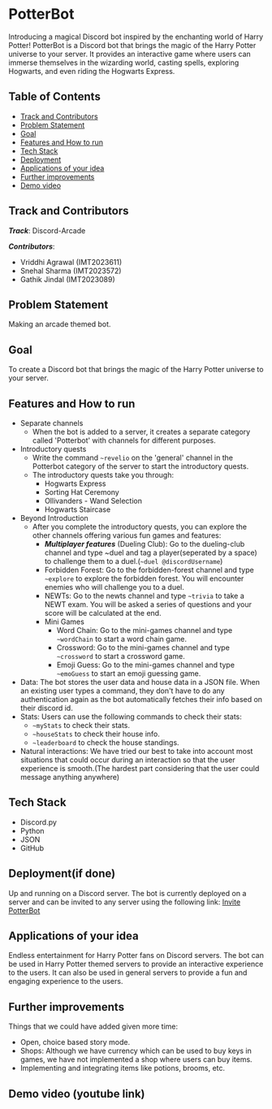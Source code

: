 # PotterBot

Introducing a magical Discord bot inspired by the enchanting world of Harry Potter! PotterBot is a Discord bot that brings the magic of the Harry Potter universe to your server. It provides an interactive game where users can immerse themselves in the wizarding world, casting spells, exploring Hogwarts, and even riding the Hogwarts Express.

## Table of Contents

- [Track and Contributors](#Track-and-Contributors)
- [Problem Statement](#Problem-Statement)
- [Goal](#Goal)
- [Features and How to run](#Features-and-How-to-run)
- [Tech Stack](#Tech-Stack)
- [Deployment](#Deployment)
- [Applications of your idea](#Applications-of-your-idea)
- [Further improvements](#Further-improvements)
- [Demo video](#Demo-video)


## Track and Contributors
***Track***: Discord-Arcade

***Contributors***:

- Vriddhi Agrawal (IMT2023611)
- Snehal Sharma (IMT2023572)
- Gathik Jindal (IMT2023089)

## Problem Statement
Making an arcade themed bot.
## Goal
To create a Discord bot that brings the magic of the Harry Potter universe to your server.
## Features and How to run

- Separate channels
  - When the bot is added to a server, it creates a separate category called 'Potterbot' with channels for different purposes.
- Introductory quests
  - Write the command `~revelio` on the 'general' channel in the Potterbot category of the server to start the introductory quests.
  - The introductory quests take you through:
    - Hogwarts Express
    - Sorting Hat Ceremony
    - Ollivanders - Wand Selection
    - Hogwarts Staircase
- Beyond Introduction
   - After you complete the introductory quests, you can explore the other channels offering various fun games and features:
      - ***Multiplayer features*** (Dueling Club): Go to the dueling-club channel and type ~duel and tag a player(seperated by a space) to challenge them to a duel.(`~duel @discordUsername`)
      - Forbidden Forest: Go to the forbidden-forest channel and type `~explore` to explore the forbidden forest. You will encounter enemies who will challenge you to a duel.
      - NEWTs: Go to the newts channel and type `~trivia` to take a NEWT exam. You will be asked a series of questions and your score will be calculated at the end.
      - Mini Games
          - Word Chain: Go to the mini-games channel and type `~wordChain` to start a word chain game.
          - Crossword: Go to the mini-games channel and type `~crossword` to start a crossword game.
          - Emoji Guess: Go to the mini-games channel and type `~emoGuess` to start an emoji guessing game.
- Data: The bot stores the user data and house data in a JSON file. When an existing user types a command, they don't have to do any authentication again as the bot automatically fetches their info based on their discord id.
- Stats: Users can use the following commands to check their stats:
  - `~myStats` to check their stats.
  - `~houseStats` to check their house info.
  - `~leaderboard` to check the house standings.
- Natural interactions: We have tried our best to take into account most situations that could occur during an interaction so that the user experience is smooth.(The hardest part considering that the user could message anything anywhere)

## Tech Stack

- Discord.py
- Python
- JSON
- GitHub

## Deployment(if done)

Up and running on a Discord server. The bot is currently deployed on a server and can be invited to any server using the following link:
[Invite PotterBot](https://discord.com/oauth2/authorize?client_id=1223251110777716738&permissions=8&scope=bothttps://discord.com/oauth2/authorize?client_id=1223251110777716738&permissions=8&scope=bot)

## Applications of your idea

Endless entertainment for Harry Potter fans on Discord servers. The bot can be used in Harry Potter themed servers to provide an interactive experience to the users. It can also be used in general servers to provide a fun and engaging experience to the users.

## Further improvements

Things that we could have added given more time:
- Open, choice based story mode.
- Shops: Although we have currency which can be used to buy keys in games, we have not implemented a shop where users can buy items.
- Implementing and integrating items like potions, brooms, etc.

## Demo video (youtube link)